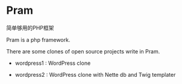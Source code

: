 Pram
===========

简单够用的PHP框架

Pram is a php framework. 

There are some clones of open source projects write in Pram.

 * wordpress1 : WordPress clone

 * wordpress2 : WordPress clone with Nette db and Twig templater
